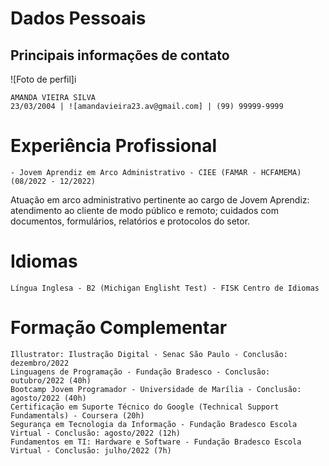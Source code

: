 # Dados Pessoais
## Principais informações de contato

![Foto de perfil]i


    AMANDA VIEIRA SILVA
    23/03/2004 | ![amandavieira23.av@gmail.com] | (99) 99999-9999

# Experiência Profissional

    - Jovem Aprendiz em Arco Administrativo - CIEE (FAMAR - HCFAMEMA) (08/2022 - 12/2022)
Atuação em arco administrativo pertinente ao cargo de Jovem Aprendiz: atendimento ao cliente
de modo público e remoto; cuidados com documentos, formulários, relatórios e protocolos do setor.

# Idiomas

    Língua Inglesa - B2 (Michigan Englisht Test) - FISK Centro de Idiomas 

# Formação Complementar

    Illustrator: Ilustração Digital - Senac São Paulo - Conclusão: dezembro/2022
    Linguagens de Programação - Fundação Bradesco - Conclusão: outubro/2022 (40h)
    Bootcamp Jovem Programador - Universidade de Marília - Conclusão: agosto/2022 (40h)
    Certificação em Suporte Técnico do Google (Technical Support Fundamentals) - Coursera (20h)
    Segurança em Tecnologia da Informação - Fundação Bradesco Escola Virtual - Conclusão: agosto/2022 (12h)
    Fundamentos em TI: Hardware e Software - Fundação Bradesco Escola Virtual - Conclusão: julho/2022 (7h)

    
